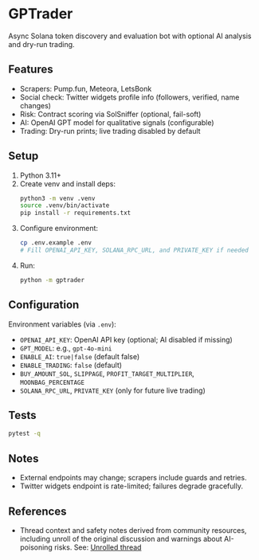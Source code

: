 # GPTrader

Async Solana token discovery and evaluation bot with optional AI analysis and dry-run trading.

## Features
- Scrapers: Pump.fun, Meteora, LetsBonk
- Social check: Twitter widgets profile info (followers, verified, name changes)
- Risk: Contract scoring via SolSniffer (optional, fail-soft)
- AI: OpenAI GPT model for qualitative signals (configurable)
- Trading: Dry-run prints; live trading disabled by default

## Setup
1. Python 3.11+
2. Create venv and install deps:
   ```bash
   python3 -m venv .venv
   source .venv/bin/activate
   pip install -r requirements.txt
   ```
3. Configure environment:
   ```bash
   cp .env.example .env
   # Fill OPENAI_API_KEY, SOLANA_RPC_URL, and PRIVATE_KEY if needed
   ```
4. Run:
   ```bash
   python -m gptrader
   ```

## Configuration
Environment variables (via `.env`):
- `OPENAI_API_KEY`: OpenAI API key (optional; AI disabled if missing)
- `GPT_MODEL`: e.g., `gpt-4o-mini`
- `ENABLE_AI`: `true|false` (default false)
- `ENABLE_TRADING`: `false` (default)
- `BUY_AMOUNT_SOL`, `SLIPPAGE`, `PROFIT_TARGET_MULTIPLIER`, `MOONBAG_PERCENTAGE`
- `SOLANA_RPC_URL`, `PRIVATE_KEY` (only for future live trading)

## Tests
```bash
pytest -q
```

## Notes
- External endpoints may change; scrapers include guards and retries.
- Twitter widgets endpoint is rate-limited; failures degrade gracefully.

## References
- Thread context and safety notes derived from community resources, including unroll of the original discussion and warnings about AI-poisoning risks. See: [Unrolled thread](https://unrollnow.com/status/1861118317676666914?utm_source=openai)



